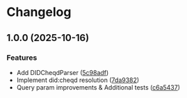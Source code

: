 # Changelog

## 1.0.0 (2025-10-16)

### Features

* Add DIDCheqdParser ([5c98adf](https://github.com/cheqd/did-resolver-rs/commit/5c98adf3cff1e2a82e2b30e429f277029e142de9))
* Implement did:cheqd resolution ([7da9382](https://github.com/cheqd/did-resolver-rs/commit/7da9382fe9f9c0454a256c9afdc1221a15a53540))
* Query param improvements & Additional tests ([c6a5437](https://github.com/cheqd/did-resolver-rs/commit/c6a5437a32c701fe4bf119930938e7d0d3663a69))
